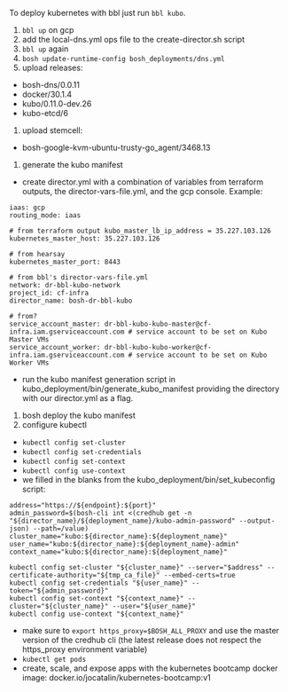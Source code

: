 To deploy kubernetes with bbl just run `bbl kubo`.

1. `bbl up` on gcp
1. add the local-dns.yml ops file to the create-director.sh script
1. `bbl up` again
1. `bosh update-runtime-config bosh_deployments/dns.yml`
1. upload releases:
- bosh-dns/0.0.11
- docker/30.1.4
- kubo/0.11.0-dev.26
- kubo-etcd/6
1. upload stemcell:
- bosh-google-kvm-ubuntu-trusty-go_agent/3468.13
1. generate the kubo manifest
- create director.yml with a combination of variables from terraform outputs, the director-vars-file.yml, and the gcp console. Example: 
```
iaas: gcp
routing_mode: iaas

# from terraform output kubo_master_lb_ip_address = 35.227.103.126
kubernetes_master_host: 35.227.103.126

# from hearsay
kubernetes_master_port: 8443

# from bbl's director-vars-file.yml
network: dr-bbl-kubo-network
project_id: cf-infra
director_name: bosh-dr-bbl-kubo

# from?
service_account_master: dr-bbl-kubo-kubo-master@cf-infra.iam.gserviceaccount.com # service account to be set on Kubo Master VMs 
service_account_worker: dr-bbl-kubo-kubo-worker@cf-infra.iam.gserviceaccount.com # service account to be set on Kubo Worker VMs 
```  
- run the kubo manifest generation script in kubo_deployment/bin/generate_kubo_manifest providing the directory with our director.yml as a flag.
1. bosh deploy the kubo manifest
1. configure kubectl
- `kubectl config set-cluster`
- `kubectl config set-credentials`
- `kubectl config set-context`
- `kubectl config use-context`
- we filled in the blanks from the kubo_deployment/bin/set_kubeconfig script:
```
address="https://${endpoint}:${port}"
admin_password=$(bosh-cli int <(credhub get -n "${director_name}/${deployment_name}/kubo-admin-password" --output-json) --path=/value)
cluster_name="kubo:${director_name}:${deployment_name}"
user_name="kubo:${director_name}:${deployment_name}-admin"
context_name="kubo:${director_name}:${deployment_name}"

kubectl config set-cluster "${cluster_name}" --server="$address" --certificate-authority="${tmp_ca_file}" --embed-certs=true
kubectl config set-credentials "${user_name}" --token="${admin_password}"
kubectl config set-context "${context_name}" --cluster="${cluster_name}" --user="${user_name}"
kubectl config use-context "${context_name}"
```
- make sure to `export https_proxy=$BOSH_ALL_PROXY` and use the master version of the credhub cli (the latest release does not respect the https_proxy environment variable)
- `kubectl get pods`
- create, scale, and expose apps with the kubernetes bootcamp docker image: docker.io/jocatalin/kubernetes-bootcamp:v1


